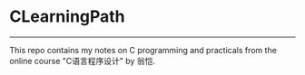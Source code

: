 # CLearningPath
***
This repo contains my notes on C programming and practicals from the online course "C语言程序设计" by 翁恺.
